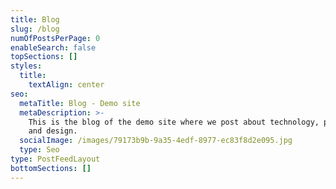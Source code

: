 ```yaml
---
title: Blog
slug: /blog
numOfPostsPerPage: 0
enableSearch: false
topSections: []
styles:
  title:
    textAlign: center
seo:
  metaTitle: Blog - Demo site
  metaDescription: >-
    This is the blog of the demo site where we post about technology, product,
    and design.
  socialImage: /images/79173b9b-9a35-4edf-8977-ec83f8d2e095.jpg
  type: Seo
type: PostFeedLayout
bottomSections: []
---
```


